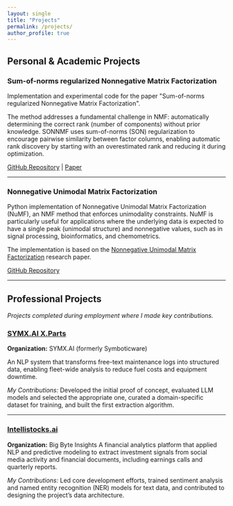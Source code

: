 ```yaml
---
layout: single
title: "Projects"
permalink: /projects/
author_profile: true
---
```


## Personal & Academic Projects

### Sum-of-norms regularized Nonnegative Matrix Factorization

Implementation and experimental code for the paper "Sum-of-norms regularized Nonnegative Matrix Factorization".

The method addresses a fundamental challenge in NMF: automatically determining the correct rank (number of components) without prior knowledge. SONNMF uses sum-of-norms (SON) regularization to encourage pairwise similarity between factor columns, enabling automatic rank discovery by starting with an overestimated rank and reducing it during optimization.

[GitHub Repository](https://github.com/waqasbinhamed/sonnmf) | [Paper](https://arxiv.org/abs/2407.00706) 

---

### Nonnegative Unimodal Matrix Factorization

Python implementation of Nonnegative Unimodal Matrix Factorization (NuMF), an NMF method that enforces unimodality constraints. NuMF is particularly useful for applications where the underlying data is expected to have a single peak (unimodal structure) and nonnegative values, such as in signal processing, bioinformatics, and chemometrics.

The implementation is based on the [Nonnegative Unimodal Matrix Factorization](https://ieeexplore.ieee.org/iel7/9413349/9413350/09414631.pdf) research paper.

[GitHub Repository](https://github.com/waqasbinhamed/numf) 
<!-- ---

### Duplicate Question Detection
**Duration:** 2021  
**Role:** Primary Researcher  
**Technologies:** Python, NLP, Transformers, PyTorch

Developed an NLP algorithm using novel augmentation approach for detecting duplicate questions on Quora dataset. Achieved higher scores than State-of-the-Art models through innovative data augmentation techniques.


---

### Kaggle PawPularity Contest
**Duration:** 2021  
**Role:** Team Member (4-person team)  
**Technologies:** Python, Transformers, Computer Vision, PyTorch

Trained a transformer model to predict likeability of pets based on images. Achieved bronze ranking in Kaggle competition. Collaborated with 3 other students on model architecture and training strategies.

[GitHub Repository](https://github.com/ofarrelle/stat441-final-project) | [Competition](https://www.kaggle.com/c/petfinder-pawpularity-score) -->

---

## Professional Projects

*Projects completed during employment where I made key contributions.*

### [SYMX.AI X.Parts](https://symx.ai/product/xparts/)

**Organization:** SYMX.AI (formerly Symboticware)

An NLP system that transforms free-text maintenance logs into structured data, enabling fleet-wide analysis to reduce fuel costs and equipment downtime.

*My Contributions:* Developed the initial proof of concept, evaluated LLM models and selected the appropriate one, curated a domain-specific dataset for training, and built the first extraction algorithm.

---

### [Intellistocks.ai](https://intellistocks.ai/)

**Organization:** Big Byte Insights
A financial analytics platform that applied NLP and predictive modeling to extract investment signals from social media activity and financial documents, including earnings calls and quarterly reports.

*My Contributions:* Led core development efforts, trained sentiment analysis and named entity recognition (NER) models for text data, and contributed to designing the project’s data architecture.